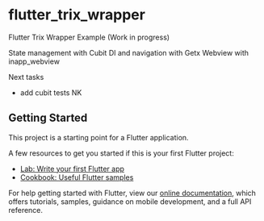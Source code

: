 # flutter_trix_wrapper

Flutter Trix Wrapper Example (Work in progress)

State management with Cubit
DI and navigation with Getx
Webview with inapp_webview


Next tasks
- add cubit tests NK

## Getting Started

This project is a starting point for a Flutter application.

A few resources to get you started if this is your first Flutter project:

- [Lab: Write your first Flutter app](https://flutter.dev/docs/get-started/codelab)
- [Cookbook: Useful Flutter samples](https://flutter.dev/docs/cookbook)

For help getting started with Flutter, view our
[online documentation](https://flutter.dev/docs), which offers tutorials,
samples, guidance on mobile development, and a full API reference.
